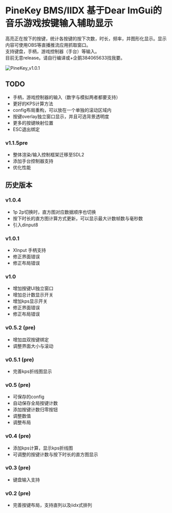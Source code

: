 # PineKey BMS/IIDX 基于Dear ImGui的音乐游戏按键输入辅助显示

高亮正在按下的按键，统计各按键的按下次数，时长，频率，并图形化显示。显示内容可使用OBS等直播推流应用抓取窗口。  
支持键盘，手柄，游戏控制器（手台）等输入。  
目前无意release。请自行编译或+企鹅384065633找我要。

![PineKey_v1.0.1](https://github.com/cstrikest/PineKey/blob/main/PineKey_v1.0.1.jpg?raw=true)

## TODO

- 手柄，游戏控制器的输入（数字与模拟两者都要支持）
- 更好的KPS计算方法
- config布局重构，可以放在一个单独的滚动区域内
- 按键overlay独立窗口显示，并且可选背景透明度
- 更多的按键映射位置
- ESC退出绑定

### v1.1.5pre

- 整体渲染/输入控制框架迁移至SDL2
- 添加手台控制器支持
- 优化性能
## 历史版本

### v1.0.4

- 1p 2p切换时，直方图对应数据顺序也切换
- 按下时长的直方图计算方式更新，可以显示最大计数帧数与毫秒数
- 引入dinput8

### v1.0.1

- XInput 手柄支持
- 修正界面错误
- 修正布局错误

### v1.0

- 增加按键UI独立窗口
- 增加总计数显示开关
- 增加kps显示开关
- 修正界面错误
- 修正布局错误
  
### v0.5.2 (pre)

- 增加皿双按键绑定
- 调整界面大小与滚动

### v0.5.1 (pre)

- 完善kps折线图显示

### v0.5 (pre)

- 可保存的config
- 自动保存全局按键计数
- 添加按键计数归零按钮
- 调整数值
- 调整布局

### v0.4 (pre)

- 添加kps计算，显示kps折线图
- 可调整的按键计数与按下时长的直方图显示

### v0.3 (pre)

- 键盘输入支持

### v0.2 (pre)

- 完善按键布局，支持直列以及iidx式排列
